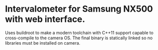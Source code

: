 # Intervalometer for Samsung NX500 with web interface.

Uses buildroot to make a modern toolchain with C++11 support capable to
cross-compile to the camera OS. The final binary is statically linked so no
libraries must be installed on camera.

